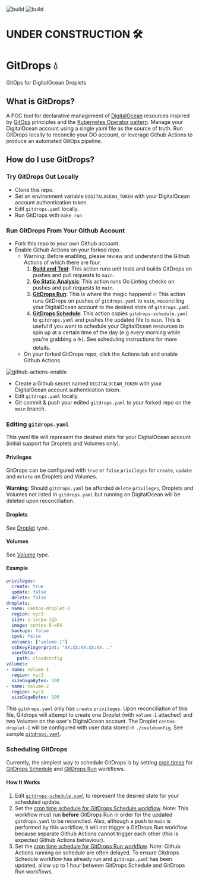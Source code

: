 ![build](https://github.com/cloudnativedude/gitdrops/actions/workflows/go-build-test.yaml/badge.svg)
![build](https://github.com/cloudnativedude/gitdrops/actions/workflows/go-static-analysis.yaml/badge.svg)

# UNDER CONSTRUCTION 🛠️

# GitDrops 💧
GitOps for DigitalOcean Droplets

## What is GitDrops?
A POC tool for declarative management of [DigitalOcean](https://developers.digitalocean.com/) resources inspired by [GitOps](https://www.weave.works/technologies/gitops/) principles and the [Kubernetes Operator pattern](https://kubernetes.io/docs/concepts/extend-kubernetes/operator/). Manage your DigitalOcean account using a single yaml file as the source of truth. Run GitDrops locally to reconcile your DO account, or leverage Github Actions to produce an automated GitOps pipeline.

## How do I use GitDrops?

### Try GitDrops Out Locally

* Clone this repo.
* Set an environment variable `DIGITALOCEAN_TOKEN` with your DigitalOcean account authentication token.
* Edit `gitdrops.yaml` locally.
* Run GitDrops with `make run`

### Run GitDrops From Your Github Account

* Fork this repo to your own Github account.
* Enable Github Actions on your forked repo.
  * Warning: Before enabling, please review and understand the Github Actions of which there are four.
    1. **[Build and Test](https://github.com/cloudnativedude/gitdrops/blob/main/.github/workflows/go-build-test.yaml)**: This action runs unit tests and builds GitDrops on pushes and pull requests to `main`.
    2. **[Go Static Analysis](https://github.com/cloudnativedude/gitdrops/blob/main/.github/workflows/go-static-analysis.yaml)**: This action runs Go Linting checks on pushes and pull requests to `main`.
    3. **[GitDrops Run](https://github.com/cloudnativedude/gitdrops/blob/main/.github/workflows/gitdrops-run.yaml)**: This is where the magic happens! 🔥 This action runs GitDrops on pushes of `gitdrops.yaml` to `main`, reconciling your DigitalOcean account to the desired state of `gitdrops.yaml`.
    4. **[GitDrops Schedule](https://github.com/cloudnativedude/gitdrops/blob/main/.github/workflows/gitdrops-schedule.yaml)**: This action copies `gitdrops-schedule.yaml` to `gitdrops.yaml` and pushes the updated file to `main`. This is useful if you want to schedule your DigitalOcean resources to spin up at a certain time of the day (e.g every morning while you're grabbing a ☕). See scheduling instructions for more details. 
  * On your forked GitDrops repo, click the Actions tab and enable Github Actions
  
![github-actions-enable](https://user-images.githubusercontent.com/41484746/119275751-ac3a5480-bc0e-11eb-92aa-92a2f85d3e7b.PNG)

* Create a Github secret named `DIGITALOCEAN_TOKEN` with your DigitalOcean account authentication token.
* Edit `gitdrops.yaml` locally.
* Git commit & push your edited `gitdrops.yaml` to your forked repo on the `main` branch.

### Editing `gitdrops.yaml`

This yaml file will represent the desired state for your DigitalOcean account (initial support for Droplets and Volumes only).

#### Privileges

GitDrops can be configured with `true` or `false` `privileges` for `create`, `update` and `delete` on Droplets and Volumes.

**Warning**: Should `gitdrops.yaml` be afforded `delete` `privileges`, Droplets and Volumes not listed in `gitdrops.yaml` but running on DigitalOcean will be deleted upon reconciliation.

#### Droplets

See [Droplet](https://github.com/cloudnativedude/gitdrops/blob/30fa3b45c68baf99524dcb1be4cdd81819717276/pkg/gitdrops/types.go#L17) type.

#### Volumes

See [Volume](https://github.com/cloudnativedude/gitdrops/blob/30fa3b45c68baf99524dcb1be4cdd81819717276/pkg/gitdrops/types.go#L33) type.

#### Example

```yaml
privileges:
  create: true
  update: false
  delete: false
droplets:
- name: centos-droplet-1
  region: nyc3
  size: s-1vcpu-1gb
  image: centos-8-x64         
  backups: false
  ipv6: false
  volumes: ["volume-1"]
  sshKeyFingerprint: "XX:XX:XX:XX:XX..."
  userData:
    path: cloudconfig
volumes:
- name: volume-1
  region: nyc3
  sizeGigaBytes: 100
- name: volume-2
  region: nyc3
  sizeGigaBytes: 100
```

This `gitdrops.yaml` only has `create` `privileges`. Upon reconciliation of this file, Gitdrops will attempt to create one Droplet (with `volume-1` attached) and two Volumes on the user's DigitalOcean account. The Droplet `centos-droplet-1` will be configured with user data stored in `./couldconfig`. See sample [`gitdrops.yaml`](https://github.com/cloudnativedude/gitdrops/blob/main/gitdrops.yaml).

### Scheduling GitDrops

Currently, the simplest way to schedule GitDrops is by setting [cron times](https://docs.github.com/en/actions/reference/workflow-syntax-for-github-actions#onschedule) for [GitDrops Schedule](https://github.com/cloudnativedude/gitdrops/blob/30fa3b45c68baf99524dcb1be4cdd81819717276/.github/workflows/gitdrops-schedule.yaml#L5) and [GitDrops Run](https://github.com/cloudnativedude/gitdrops/blob/30fa3b45c68baf99524dcb1be4cdd81819717276/.github/workflows/gitdrops-run.yaml#L5) workflows.

#### How It Works
1. Edit [`gitdrops-schedule.yaml`](https://github.com/cloudnativedude/gitdrops/blob/main/gitdrops-schedule.yaml) to represent the desired state for your scheduled update.
2. Set the [cron time schedule for GitDrops Schedule workflow](https://github.com/cloudnativedude/gitdrops/blob/30fa3b45c68baf99524dcb1be4cdd81819717276/.github/workflows/gitdrops-schedule.yaml#L5). Note: This workflow must run **before** GitDrops Run in order for the updated `gitdrops.yaml` to be reconciled. Also, although a push to `main` is performed by this workflow, it will not trigger a GitDrops Run workflow because separate Github Actions cannot trigger each other (this is expected Github Actions behaviour).
3. Set the [cron time schedule for GitDrops Run workflow](https://github.com/cloudnativedude/gitdrops/blob/30fa3b45c68baf99524dcb1be4cdd81819717276/.github/workflows/gitdrops-run.yaml#L5). Note: Github Actions running on schedule are often delayed. To ensure Gitdrops Schedule workflow has already run and `gitdrops.yaml` has been updated, allow up to 1 hour between GitDrops Schedule and GitDrops Run workflows.
